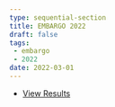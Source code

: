 ```yaml
---
type: sequential-section
title: EMBARGO 2022
draft: false
tags:
 - embargo
 - 2022
date: 2022-03-01
---
```


* [View Results](../results/2022/)
